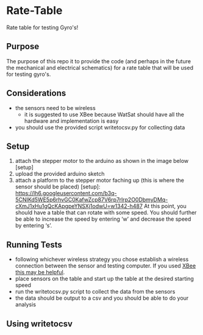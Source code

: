 # Rate-Table
Rate table for testing Gyro's!

## Purpose
The purpose of this repo it to provide the code (and perhaps in the future the mechanical and electrical schematics) for a rate table that will be used for testing gyro's.

## Considerations
* the sensors need to be wireless
  * it is suggested to use XBee because WatSat should have all the hardware and implementation is easy
* you should use the provided script writetocsv.py for collecting data

## Setup
1. attach the stepper motor to the arduino as shown in the image below
[setup]
2. upload the provided arduino sketch
3. attach a platform to the stepper motor faching up (this is where the sensor should be placed)
[setup]: https://lh6.googleusercontent.com/b3q-5CNIKd5WE5p6rhvGC0KafwZcp87V6rp7rlrp2O0DbmyDMq-cXmJ1xHu1gQcKApgpeYNSXj1odwU=w1342-h487
At this point, you should have a table that can rotate with some speed. You should further be able to increase the speed by entering ‘w’ and decrease the speed by entering ‘s’.

## Running Tests
* following whichever wireless strategy you chose establish a wireless connection between the sensor and testing computer. If you used [XBee this may be helpful].
* place sensors on the table and start up the table at the desired starting speed
* run the writetocsv.py script to collect the data from the sensors
* the data should be output to a csv and you should be able to do your analysis

[XBee this may be helpful]: https://learn.sparkfun.com/tutorials/exploring-xbees-and-xctu

## Using writetocsv

